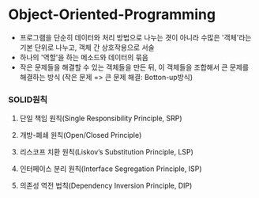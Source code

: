 # Object-Oriented-Programming

- 프로그램을 단순히 데이터와 처리 방법으로 나누는 겻이 아니라 수많은 '객체'라는 기본 단위로 나누고, 객체 간 상호작용으로 서술
- 하나의 '역할'을 하는 메소드와 데이터의 묶음
- 작은 문제들을 해결할 수 있는 객체들을 만든 뒤, 이 객체들을 조합해서 큰 문제를 해결하는 방식
  (작은 문제 => 큰 문제 해결: Botton-up방식)

### SOLID원칙

1. 단일 책임 원칙(Single Responsibility Principle, SRP)

2. 개방-폐쇄 원칙(Open/Closed Principle)

3. 리스코프 치환 원칙(Liskov’s Substitution Principle, LSP)

4. 인터페이스 분리 원칙(Interface Segregation Principle, ISP)

5. 의존성 역전 법칙(Dependency Inversion Principle, DIP)
